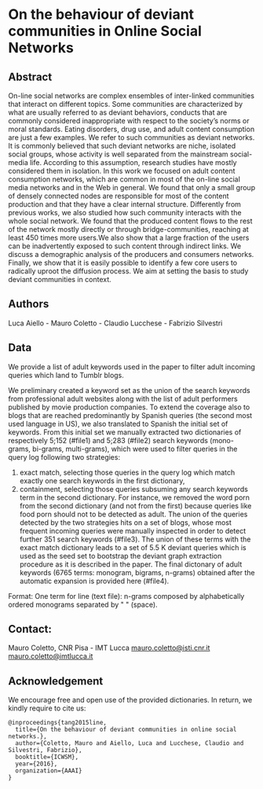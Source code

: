 # On the behaviour of deviant communities in Online Social Networks

## Abstract

On-line social networks are complex ensembles of inter-linked communities that interact on different topics.
Some communities are characterized by what are usually referred to as deviant behaviors, conducts that are commonly considered inappropriate with respect to the society’s norms or moral standards. Eating disorders, drug use, and adult content consumption are just a few examples. We refer to such communities as deviant networks. It is commonly believed that such deviant networks are niche, isolated social groups, whose activity is well separated from the mainstream social-media life. According to this assumption, research studies have mostly considered them in isolation. In this work we focused on adult content consumption networks, which are common in most of the on-line social media networks and in the Web in general. We found that only a small group of densely connected nodes are responsible for most of the content production and that they have a clear internal structure. Differently from previous works, we also studied how such community interacts with the whole social network. We found that the produced content flows to the rest of the network mostly directly or through bridge-communities, reaching at least 450 times more users.We also show that a large fraction of the users can be inadvertently exposed to such content through indirect links. We discuss a demographic analysis of the producers and consumers networks. 
Finally, we show that it is easily possible to identify a few core users to radically uproot the diffusion process. We aim at setting the basis to study deviant communities in context.

## Authors

Luca Aiello - Mauro Coletto - Claudio Lucchese - Fabrizio Silvestri

## Data

We provide a list of adult keywords used in the paper to filter adult incoming queries which land to Tumblr blogs.

We preliminary created a keyword set as the union of the search keywords from professional adult websites along with the list of adult performers published by movie production companies. 
To extend the coverage also to blogs that are reached predominantly by Spanish queries (the second most used language in US), we also translated to Spanish the initial set of keywords.
From this initial set we manually extracted two dictionaries of respectively 5;152 (#file1) and 5;283 (#file2) search keywords (mono-grams, bi-grams, multi-grams), which were used to filter queries in the query log following two strategies: 
1) exact match, selecting those queries in the query log which match exactly one search keywords in the first dictionary, 
2) containment, selecting those queries subsuming any search keywords term in the second dictionary. For instance, we removed the word porn from the second dictionary (and not from the first) because queries like food porn should not to be detected as adult. 
The union of the queries detected by the two strategies hits on a set of blogs, whose most frequent incoming queries were manually inspected in order to detect further 351 search keywords (#file3).
The union of these terms with the exact match dictionary leads to a set of 5.5 K deviant queries which is used as the seed set to bootstrap the deviant graph extraction procedure as it is described in the paper. The final dictonary of adult keywords (6765 terms: monogram, bigrams, n-grams) obtained after the automatic expansion is provided here (#file4).

Format: One term for line (text file): n-grams composed by alphabetically ordered monograms separated by " " (space).

## Contact: 
Mauro Coletto, CNR Pisa - IMT Lucca
mauro.coletto@isti.cnr.it
mauro.coletto@imtlucca.it


## Acknowledgement

We encourage free and open use of the provided dictionaries. In return, we kindly require to cite us:

```
@inproceedings{tang2015line,
  title={On the behaviour of deviant communities in online social networks.},
  author={Coletto, Mauro and Aiello, Luca and Lucchese, Claudio and Silvestri, Fabrizio},
  booktitle={ICWSM},
  year={2016},
  organization={AAAI}
}
```
